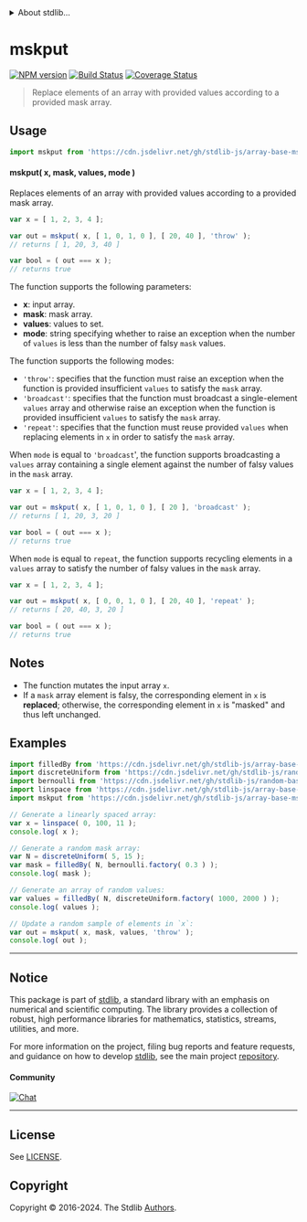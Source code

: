 <!--

@license Apache-2.0

Copyright (c) 2024 The Stdlib Authors.

Licensed under the Apache License, Version 2.0 (the "License");
you may not use this file except in compliance with the License.
You may obtain a copy of the License at

   http://www.apache.org/licenses/LICENSE-2.0

Unless required by applicable law or agreed to in writing, software
distributed under the License is distributed on an "AS IS" BASIS,
WITHOUT WARRANTIES OR CONDITIONS OF ANY KIND, either express or implied.
See the License for the specific language governing permissions and
limitations under the License.

-->


<details>
  <summary>
    About stdlib...
  </summary>
  <p>We believe in a future in which the web is a preferred environment for numerical computation. To help realize this future, we've built stdlib. stdlib is a standard library, with an emphasis on numerical and scientific computation, written in JavaScript (and C) for execution in browsers and in Node.js.</p>
  <p>The library is fully decomposable, being architected in such a way that you can swap out and mix and match APIs and functionality to cater to your exact preferences and use cases.</p>
  <p>When you use stdlib, you can be absolutely certain that you are using the most thorough, rigorous, well-written, studied, documented, tested, measured, and high-quality code out there.</p>
  <p>To join us in bringing numerical computing to the web, get started by checking us out on <a href="https://github.com/stdlib-js/stdlib">GitHub</a>, and please consider <a href="https://opencollective.com/stdlib">financially supporting stdlib</a>. We greatly appreciate your continued support!</p>
</details>

# mskput

[![NPM version][npm-image]][npm-url] [![Build Status][test-image]][test-url] [![Coverage Status][coverage-image]][coverage-url] <!-- [![dependencies][dependencies-image]][dependencies-url] -->

> Replace elements of an array with provided values according to a provided mask array.



<section class="usage">

## Usage

```javascript
import mskput from 'https://cdn.jsdelivr.net/gh/stdlib-js/array-base-mskput@deno/mod.js';
```

#### mskput( x, mask, values, mode )

Replaces elements of an array with provided values according to a provided mask array.

```javascript
var x = [ 1, 2, 3, 4 ];

var out = mskput( x, [ 1, 0, 1, 0 ], [ 20, 40 ], 'throw' );
// returns [ 1, 20, 3, 40 ]

var bool = ( out === x );
// returns true
```

The function supports the following parameters:

-   **x**: input array.
-   **mask**: mask array.
-   **values**: values to set.
-   **mode**: string specifying whether to raise an exception when the number of `values` is less than the number of falsy `mask` values.

The function supports the following modes:

-   `'throw'`: specifies that the function must raise an exception when the function is provided insufficient `values` to satisfy the `mask` array.
-   `'broadcast'`: specifies that the function must broadcast a single-element `values` array and otherwise raise an exception when the function is provided insufficient `values` to satisfy the `mask` array.
-   `'repeat'`: specifies that the function must reuse provided `values` when replacing elements in `x` in order to satisfy the `mask` array.

When `mode` is equal to `'broadcast`', the function supports broadcasting a `values` array containing a single element against the number of falsy values in the `mask` array.

```javascript
var x = [ 1, 2, 3, 4 ];

var out = mskput( x, [ 1, 0, 1, 0 ], [ 20 ], 'broadcast' );
// returns [ 1, 20, 3, 20 ]

var bool = ( out === x );
// returns true
```

When `mode` is equal to `repeat`, the function supports recycling elements in a `values` array to satisfy the number of falsy values in the `mask` array.

```javascript
var x = [ 1, 2, 3, 4 ];

var out = mskput( x, [ 0, 0, 1, 0 ], [ 20, 40 ], 'repeat' );
// returns [ 20, 40, 3, 20 ]

var bool = ( out === x );
// returns true
```

</section>

<!-- /.usage -->

<section class="notes">

## Notes

-   The function mutates the input array `x`.
-   If a `mask` array element is falsy, the corresponding element in `x` is **replaced**; otherwise, the corresponding element in `x` is "masked" and thus left unchanged.

</section>

<!-- /.notes -->

<section class="examples">

## Examples

<!-- eslint no-undef: "error" -->

```javascript
import filledBy from 'https://cdn.jsdelivr.net/gh/stdlib-js/array-base-filled-by@deno/mod.js';
import discreteUniform from 'https://cdn.jsdelivr.net/gh/stdlib-js/random-base-discrete-uniform@deno/mod.js';
import bernoulli from 'https://cdn.jsdelivr.net/gh/stdlib-js/random-base-bernoulli@deno/mod.js';
import linspace from 'https://cdn.jsdelivr.net/gh/stdlib-js/array-base-linspace@deno/mod.js';
import mskput from 'https://cdn.jsdelivr.net/gh/stdlib-js/array-base-mskput@deno/mod.js';

// Generate a linearly spaced array:
var x = linspace( 0, 100, 11 );
console.log( x );

// Generate a random mask array:
var N = discreteUniform( 5, 15 );
var mask = filledBy( N, bernoulli.factory( 0.3 ) );
console.log( mask );

// Generate an array of random values:
var values = filledBy( N, discreteUniform.factory( 1000, 2000 ) );
console.log( values );

// Update a random sample of elements in `x`:
var out = mskput( x, mask, values, 'throw' );
console.log( out );
```

</section>

<!-- /.examples -->

<!-- Section for related `stdlib` packages. Do not manually edit this section, as it is automatically populated. -->

<section class="related">

</section>

<!-- /.related -->

<!-- Section for all links. Make sure to keep an empty line after the `section` element and another before the `/section` close. -->


<section class="main-repo" >

* * *

## Notice

This package is part of [stdlib][stdlib], a standard library with an emphasis on numerical and scientific computing. The library provides a collection of robust, high performance libraries for mathematics, statistics, streams, utilities, and more.

For more information on the project, filing bug reports and feature requests, and guidance on how to develop [stdlib][stdlib], see the main project [repository][stdlib].

#### Community

[![Chat][chat-image]][chat-url]

---

## License

See [LICENSE][stdlib-license].


## Copyright

Copyright &copy; 2016-2024. The Stdlib [Authors][stdlib-authors].

</section>

<!-- /.stdlib -->

<!-- Section for all links. Make sure to keep an empty line after the `section` element and another before the `/section` close. -->

<section class="links">

[npm-image]: http://img.shields.io/npm/v/@stdlib/array-base-mskput.svg
[npm-url]: https://npmjs.org/package/@stdlib/array-base-mskput

[test-image]: https://github.com/stdlib-js/array-base-mskput/actions/workflows/test.yml/badge.svg?branch=main
[test-url]: https://github.com/stdlib-js/array-base-mskput/actions/workflows/test.yml?query=branch:main

[coverage-image]: https://img.shields.io/codecov/c/github/stdlib-js/array-base-mskput/main.svg
[coverage-url]: https://codecov.io/github/stdlib-js/array-base-mskput?branch=main

<!--

[dependencies-image]: https://img.shields.io/david/stdlib-js/array-base-mskput.svg
[dependencies-url]: https://david-dm.org/stdlib-js/array-base-mskput/main

-->

[chat-image]: https://img.shields.io/gitter/room/stdlib-js/stdlib.svg
[chat-url]: https://app.gitter.im/#/room/#stdlib-js_stdlib:gitter.im

[stdlib]: https://github.com/stdlib-js/stdlib

[stdlib-authors]: https://github.com/stdlib-js/stdlib/graphs/contributors

[umd]: https://github.com/umdjs/umd
[es-module]: https://developer.mozilla.org/en-US/docs/Web/JavaScript/Guide/Modules

[deno-url]: https://github.com/stdlib-js/array-base-mskput/tree/deno
[deno-readme]: https://github.com/stdlib-js/array-base-mskput/blob/deno/README.md
[umd-url]: https://github.com/stdlib-js/array-base-mskput/tree/umd
[umd-readme]: https://github.com/stdlib-js/array-base-mskput/blob/umd/README.md
[esm-url]: https://github.com/stdlib-js/array-base-mskput/tree/esm
[esm-readme]: https://github.com/stdlib-js/array-base-mskput/blob/esm/README.md
[branches-url]: https://github.com/stdlib-js/array-base-mskput/blob/main/branches.md

[stdlib-license]: https://raw.githubusercontent.com/stdlib-js/array-base-mskput/main/LICENSE

</section>

<!-- /.links -->
